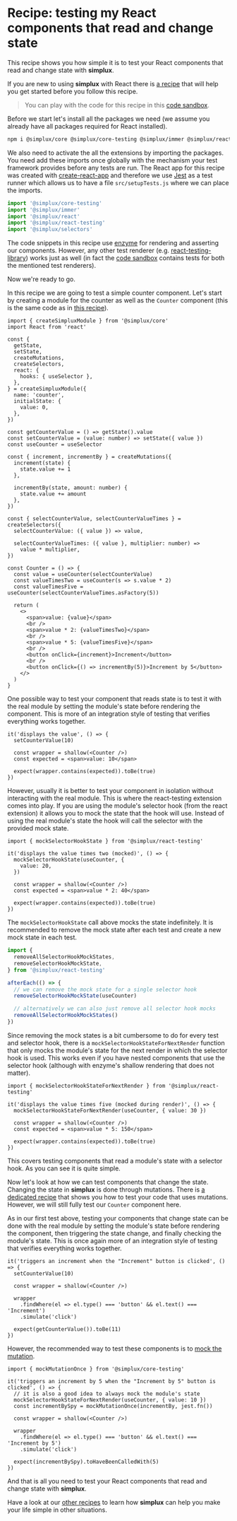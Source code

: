 # Recipe: testing my React components that read and change state

This recipe shows you how simple it is to test your React components that read and change state with **simplux**.

If you are new to using **simplux** with React there is [a recipe](../using-in-react-application#readme) that will help you get started before you follow this recipe.

> You can play with the code for this recipe in this [code sandbox](https://codesandbox.io/s/github/MrWolfZ/simplux/tree/master/recipes/react/testing-components-using-state).

Before we start let's install all the packages we need (we assume you already have all packages required for React installed).

```sh
npm i @simplux/core @simplux/core-testing @simplux/immer @simplux/react @simplux/react-testing @simplux/selectors redux immer -S
```

We also need to activate the all the extensions by importing the packages. You need add these imports once globally with the mechanism your test framework provides before any tests are run. The React app for this recipe was created with [create-react-app](https://github.com/facebook/create-react-app) and therefore we use [Jest](https://jestjs.io/) as a test runner which allows us to have a file `src/setupTests.js` where we can place the imports.

```ts
import '@simplux/core-testing'
import '@simplux/immer'
import '@simplux/react'
import '@simplux/react-testing'
import '@simplux/selectors'
```

The code snippets in this recipe use [enzyme](https://airbnb.io/enzyme/) for rendering and asserting our components. However, any other test renderer (e.g. [react-testing-library](https://github.com/testing-library/react-testing-library)) works just as well (in fact the [code sandbox](https://codesandbox.io/s/github/MrWolfZ/simplux/tree/master/recipes/react/testing-components-using-state) contains tests for both the mentioned test renderers).

Now we're ready to go.

In this recipe we are going to test a simple counter component. Let's start by creating a module for the counter as well as the `Counter` component (this is the same code as in [this recipe](../using-in-react-application#readme)).

```tsx
import { createSimpluxModule } from '@simplux/core'
import React from 'react'

const {
  getState,
  setState,
  createMutations,
  createSelectors,
  react: {
    hooks: { useSelector },
  },
} = createSimpluxModule({
  name: 'counter',
  initialState: {
    value: 0,
  },
})

const getCounterValue = () => getState().value
const setCounterValue = (value: number) => setState({ value })
const useCounter = useSelector

const { increment, incrementBy } = createMutations({
  increment(state) {
    state.value += 1
  },

  incrementBy(state, amount: number) {
    state.value += amount
  },
})

const { selectCounterValue, selectCounterValueTimes } = createSelectors({
  selectCounterValue: ({ value }) => value,

  selectCounterValueTimes: ({ value }, multiplier: number) =>
    value * multiplier,
})

const Counter = () => {
  const value = useCounter(selectCounterValue)
  const valueTimesTwo = useCounter(s => s.value * 2)
  const valueTimesFive = useCounter(selectCounterValueTimes.asFactory(5))

  return (
    <>
      <span>value: {value}</span>
      <br />
      <span>value * 2: {valueTimesTwo}</span>
      <br />
      <span>value * 5: {valueTimesFive}</span>
      <br />
      <button onClick={increment}>Increment</button>
      <br />
      <button onClick={() => incrementBy(5)}>Increment by 5</button>
    </>
  )
}
```

One possible way to test your component that reads state is to test it with the real module by setting the module's state before rendering the component. This is more of an integration style of testing that verifies everything works together.

```tsx
it('displays the value', () => {
  setCounterValue(10)

  const wrapper = shallow(<Counter />)
  const expected = <span>value: 10</span>

  expect(wrapper.contains(expected)).toBe(true)
})
```

However, usually it is better to test your component in isolation without interacting with the real module. This is where the react-testing extension comes into play. If you are using the module's selector hook (from the react extension) it allows you to mock the state that the hook will use. Instead of using the real module's state the hook will call the selector with the provided mock state.

```tsx
import { mockSelectorHookState } from '@simplux/react-testing'

it('displays the value times two (mocked)', () => {
  mockSelectorHookState(useCounter, {
    value: 20,
  })

  const wrapper = shallow(<Counter />)
  const expected = <span>value * 2: 40</span>

  expect(wrapper.contains(expected)).toBe(true)
})
```

The `mockSelectorHookState` call above mocks the state indefinitely. It is recommended to remove the mock state after each test and create a new mock state in each test.

```ts
import {
  removeAllSelectorHookMockStates,
  removeSelectorHookMockState,
} from '@simplux/react-testing'

afterEach(() => {
  // we can remove the mock state for a single selector hook
  removeSelectorHookMockState(useCounter)

  // alternatively we can also just remove all selector hook mocks
  removeAllSelectorHookMockStates()
})
```

Since removing the mock states is a bit cumbersome to do for every test and selector hook, there is a `mockSelectorHookStateForNextRender` function that only mocks the module's state for the next render in which the selector hook is used. This works even if you have nested components that use the selector hook (although with enzyme's shallow rendering that does not matter).

```tsx
import { mockSelectorHookStateForNextRender } from '@simplux/react-testing'

it('displays the value times five (mocked during render)', () => {
  mockSelectorHookStateForNextRender(useCounter, { value: 30 })

  const wrapper = shallow(<Counter />)
  const expected = <span>value * 5: 150</span>

  expect(wrapper.contains(expected)).toBe(true)
})
```

This covers testing components that read a module's state with a selector hook. As you can see it is quite simple.

Now let's look at how we can test components that change the state. Changing the state in **simplux** is done through mutations. There is [a dedicated recipe](../../advanced/testing-code-using-mutations#readme) that shows you how to test your code that uses mutations. However, we will still fully test our `Counter` component here.

As in our first test above, testing your components that change state can be done with the real module by setting the module's state before rendering the component, then triggering the state change, and finally checking the module's state. This is once again more of an integration style of testing that verifies everything works together.

```tsx
it('triggers an increment when the "Increment" button is clicked', () => {
  setCounterValue(10)

  const wrapper = shallow(<Counter />)

  wrapper
    .findWhere(el => el.type() === 'button' && el.text() === 'Increment')
    .simulate('click')

  expect(getCounterValue()).toBe(11)
})
```

However, the recommended way to test these components is to [mock the mutation](../../advanced/testing-code-using-mutations#readme).

```tsx
import { mockMutationOnce } from '@simplux/core-testing'

it('triggers an increment by 5 when the "Increment by 5" button is clicked', () => {
  // it is also a good idea to always mock the module's state
  mockSelectorHookStateForNextRender(useCounter, { value: 10 })
  const incrementBySpy = mockMutationOnce(incrementBy, jest.fn())

  const wrapper = shallow(<Counter />)

  wrapper
    .findWhere(el => el.type() === 'button' && el.text() === 'Increment by 5')
    .simulate('click')

  expect(incrementBySpy).toHaveBeenCalledWith(5)
})
```

And that is all you need to test your React components that read and change state with **simplux**.

Have a look at our [other recipes](../../../../..#recipes) to learn how **simplux** can help you make your life simple in other situations.
